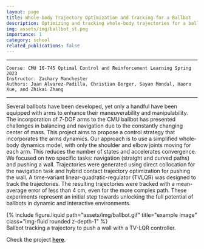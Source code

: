 ```yaml
---
layout: page
title: Whole-body Trajectory Optimization and Tracking for a Ballbot
description: Optimizing and tracking whole-body trajectories for a ballbot equipped with arms. By using direct collocation and Time-Variant Linear Quadratic Regulators (TVLQR), the ballbot performs dynamic tasks such as navigating complex paths and pushing off walls, maintaining balance despite changes in its center of mass.
img: assets/img/ballbot_st.png
importance: 1
category: school
related_publications: false
---
```


---
    Course: CMU 16-745 Optimal Control and Reinforcement Learning Spring 2023
    Instructor: Zachary Manchester
    Authors: Juan Alvarez-Padilla, Christian Berger, Sayan Mondal, Haoru Xue, and Zhikai Zhang

---

Several ballbots have been developed, yet only a handful have been equipped with arms to enhance their maneuverability and manipulability. The incorporation of 7-DOF arms to the CMU ballbot has presented challenges in balancing and navigation due to the constantly changing center of mass. This project aims to propose a control strategy that incorporates the arms dynamics. Our approach is to use a simplified whole-body dynamics model, with only the shoulder and elbow joints moving for each arm. This reduces the number of states and accelerates convergence. We focused on two specific tasks: navigation (straight and curved paths) and pushing a wall. Trajectories were generated using direct collocation for the navigation task and hybrid contact trajectory optimization for pushing the wall. A time-variant linear-quadratic-regulator (TVLQR) was designed to track the trajectories. The resulting trajectories were tracked with a mean-average error of less than 4 cm, even for the more complex path. These experiments represent an initial step towards unlocking the full potential of ballbots in dynamic and interactive environments.

<div class="row justify-content-sm-center">
    <div class="col-sm-4 mt-3 mt-md-0">
        {% include figure.liquid path="assets/img/ballbot.gif" title="example image" class="img-fluid rounded z-depth-1" %}
    </div>
</div>
<div class="caption">
    Ballbot tracking a trajectory to push a wall with a TV-LQR controller.
</div>

Check the project **[here](https://github.com/jrapudg/OCRL-BallbotTrajOptAndControl)**.